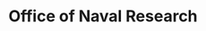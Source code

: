 ---
dateStart: 2017-11-06
dateEnd: 2017-11-06
title: "Office of Naval Research"
venue: "Office of Naval Research"
organizer: Irina R. Pala
credit: "Places & Spaces"
city: Arlington
state: VA
country: USA
pdfLink:
venueImages:
 - sm: image01.sm.jpg
   lg: image01.lg.jpg
 - sm: image02.sm.jpg
   lg: image02.lg.jpg
 - sm: image03.sm.jpg
   lg: image03.lg.jpg
---